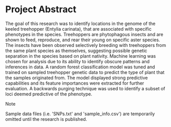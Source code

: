 # Project Abstract
The goal of this research was to identify locations in the genome of the keeled treehopper (Entylia carinata), that are associated with specific phenotypes in the species. Treehoppers are phytophagous insects and are shown to feed, reproduce, and rear their young on specific aster species. The insects have been observed selectively breeding with treehoppers from the same plant species as themselves, suggesting possible genetic separation in the species based on plant nativity. Machine learning was chosen for analysis due to its ability to identify obscure patterns and inferences in data. A random forest classification model was tuned and trained on sampled treehopper genetic data to predict the type of plant that the samples originated from. The model displayed strong predictive capabilities and its feature importances were extracted for further evaluation. A backwards purging technique was used to identify a subset of loci deemed predictive of the phenotype.

> [!NOTE]
> Sample data files (i.e. 'SNPs.txt' and 'sample_info.csv') are temporarily omitted until the research is published.
